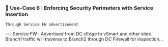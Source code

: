 ### 🔘 Use-Case 6 : Enforcing Security Perimeters with Service Insertion

    Through Service FW advertisement

--- Service FW : Advertised from DC cEdge to vSmart and other sites
Branch1 traffic will traverse to Branch2 through DC Firewall for inspection...

